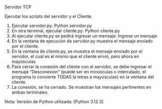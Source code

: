 Servidor TCP

Ejecutar los scripts del servidor y el Cliente.

1. Ejecutar servidor.py: Python servidor.py
2. En otra terminal, ejecutar cliente.py: Python cliente.py
3. Al ejecutar cliente.py se pedirá ingresar un mensaje: Ingrese un mensaje
4. En la ventana de ejecución de servidor.py muestra el mensaje enviado por el cliente.
5. En la ventana de cliente.py, se muestra el mensaje enviado por el servidor, el cual es el mismo que el cliente envió, pero ahora en mayúsculas
6. Para cerrar la conexión del cliente con el servidor, se debe ingresar el mensaje "Desconexion" (puede ser en minúsculas o intercalado, el programa lo convierte TODAS la letras a mayúsculas) en la ventana del cliente.
7. La conexión, se ha cerrado. Se muestran los mensajes pertinentes en ambas terminales.


Nota: Versión de Python utilizada: [Python 3.12.3]
